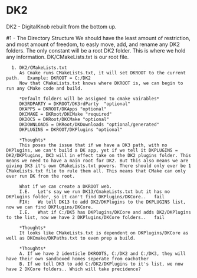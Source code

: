 # DK2
DK2 - DigitalKnob rebuilt from the bottom up.

#1 - The Directory Structure
      We should have the least amount of restriction, and most amount of freedom, to easly move, add, and rename any DK2 folders.
      The only constant will be a root DK2 folder. This is where we hold any information. DK/CMakeLists.txt is our root file.
      
      1. DK2/CMakeLists.txt
         As Cmake runs CMakeLists.txt, it will set DKROOT to the current path.   Example: DKROOT = C:/DK2
         Now that CMakeLists.txt knows where DKROOT is, we can begin to run any CMake code and build. 
         
         *Default folders will be assigned to cmake vairables*
         DK3RDPARTY = DKROOT/DK3rdParty  "optional"
         DKAPPS = DKROOT/DKApps "optional"
         DKCMAKE = DKRoot/DKCMake "required"
         DKDOCS = DKRoot/DKCMake "optional"
         DKDOWNLOADS = DKRoot/DKDownloads "optional/generated"
         DKPLUGINS = DKROOT/DKPlugins "optional"
         
         *Thoughts*
         This poses the issue that if we have a DK3 path, with no DKPlugins, we can't build a DK app, yet if we tell it DKPLUGINS = DK2/DKPlugins, DK3 will in effect take on the DK2 plugins folder. This means we need to have a main root for DK2. But this also means we are giving DK3 it's own CMakeLists.txt powers. There should only ever be 1 CMakeLists.txt file to rule them all. This means that CMake can only ever run DK from the root. 
         
         What if we can create a DKROOT web.
         I.E.   Let's say we run DK13/CmakeLists.txt but it has no DKPlugins folder, so it can't find DKPlugins/DKCore..   fail
         FIX:   We tell DK13 to add DK2/DKPlugins to the DKPLUGINS list, now we can find DKPlugins/DKCore. 
         I.E.   What if C:/DK5 has DKPlugins/DKCore and adds DK2/DKPlugins to the list, now we have 2 DKPlugins/DKCore folders..   fail 
         
         *Thoughts*
         It looks like CMakeLists.txt is dependent on DKPlugins/DKCore as well as DKCmake/DKPaths.txt to even prep a build. 
         
         *Thoughts*
         A. If we have 2 identicle DKROOTS, C:/DK2 and C:/DK3, they will have their own sandboxed homes seperate from eachother
         B. If we tell DK3 to add C:/DK2/DKPlugins to it's list, we now have 2 DKCore folders.. Which will take precidence?
         
         
         
         
         

     
